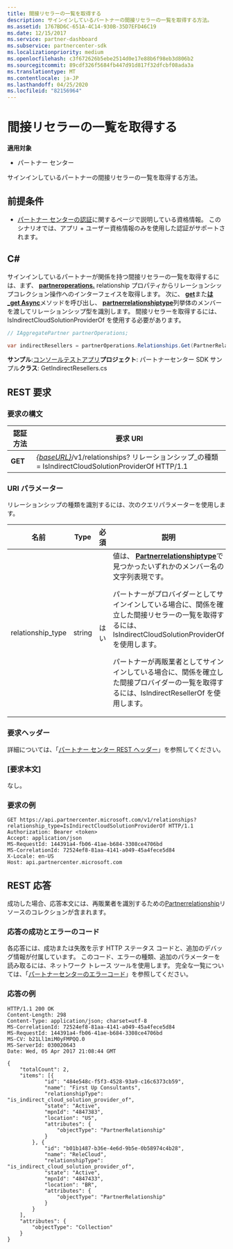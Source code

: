 ```yaml
---
title: 間接リセラーの一覧を取得する
description: サインインしているパートナーの間接リセラーの一覧を取得する方法。
ms.assetid: 1767BD6C-651A-4C14-930B-35D7EFD46C19
ms.date: 12/15/2017
ms.service: partner-dashboard
ms.subservice: partnercenter-sdk
ms.localizationpriority: medium
ms.openlocfilehash: c3f672626b5ebe2514d0e17e88b6f98eb3d806b2
ms.sourcegitcommit: 89cdf326f5684fb447d91d817f32dfcbf08ada3a
ms.translationtype: MT
ms.contentlocale: ja-JP
ms.lasthandoff: 04/25/2020
ms.locfileid: "82156964"
---
```

# <a name="retrieve-a-list-of-indirect-resellers"></a>間接リセラーの一覧を取得する

**適用対象**

- パートナー センター

サインインしているパートナーの間接リセラーの一覧を取得する方法。

## <a name="prerequisites"></a>前提条件

- [パートナー センターの認証](partner-center-authentication.md)に関するページで説明している資格情報。 このシナリオでは、アプリ + ユーザー資格情報のみを使用した認証がサポートされます。

## <a name="c"></a>C\#

サインインしているパートナーが関係を持つ間接リセラーの一覧を取得するには、まず、 [**partneroperations.**](https://docs.microsoft.com/dotnet/api/microsoft.store.partnercenter.ipartner.relationships) relationship プロパティからリレーションシップコレクション操作へのインターフェイスを取得します。 次に、 [**get**](https://docs.microsoft.com/dotnet/api/microsoft.store.partnercenter.relationships.irelationshipcollection.get)また[**は\_get Async**](https://docs.microsoft.com/dotnet/api/microsoft.store.partnercenter.relationships.irelationshipcollection.getasync)メソッドを呼び出し、 [**partnerrelationshiptype**](https://docs.microsoft.com/dotnet/api/microsoft.store.partnercenter.models.relationships.partnerrelationshiptype)列挙体のメンバーを渡してリレーションシップ型を識別します。 間接リセラーを取得するには、IsIndirectCloudSolutionProviderOf を使用する必要があります。

``` csharp
// IAggregatePartner partnerOperations;

var indirectResellers = partnerOperations.Relationships.Get(PartnerRelationshipType.IsIndirectCloudSolutionProviderOf);
```

**サンプル**:[コンソールテストアプリ](console-test-app.md)**プロジェクト**: パートナーセンター SDK サンプル**クラス**: GetIndirectResellers.cs

## <a name="rest-request"></a>REST 要求

### <a name="request-syntax"></a>要求の構文

| 認証方法  | 要求 URI                                                                                                                |
|---------|----------------------------------------------------------------------------------------------------------------------------|
| **GET** | [*{baseURL}*](partner-center-rest-urls.md)/v1/relationships? リレーションシップ\_の種類 = IsIndirectCloudSolutionProviderOf HTTP/1.1 |

### <a name="uri-parameter"></a>URI パラメーター

リレーションシップの種類を識別するには、次のクエリパラメーターを使用します。

<table>
<colgroup>
<col width="25%" />
<col width="25%" />
<col width="25%" />
<col width="25%" />
</colgroup>
<thead>
<tr class="header">
<th>名前</th>
<th>Type</th>
<th>必須</th>
<th>説明</th>
</tr>
</thead>
<tbody>
<tr class="odd">
<td>relationship_type</td>
<td>string</td>
<td>はい</td>
<td>値は、 <a href="https://docs.microsoft.com/dotnet/api/microsoft.store.partnercenter.models.relationships.partnerrelationshiptype"><strong>Partnerrelationshiptype</strong></a>で見つかったいずれかのメンバー名の文字列表現です。
<p>パートナーがプロバイダーとしてサインインしている場合に、関係を確立した間接リセラーの一覧を取得するには、IsIndirectCloudSolutionProviderOf を使用します。</p>
<p>パートナーが再販業者としてサインインしている場合に、関係を確立した間接プロバイダーの一覧を取得するには、IsIndirectResellerOf を使用します。</p></td>
</tr>
</tbody>
</table>

### <a name="request-headers"></a>要求ヘッダー

詳細については、「[パートナー センター REST ヘッダー](headers.md)」を参照してください。

### <a name="request-body"></a>[要求本文]

なし。

### <a name="request-example"></a>要求の例

```http
GET https://api.partnercenter.microsoft.com/v1/relationships?relationship_type=IsIndirectCloudSolutionProviderOf HTTP/1.1
Authorization: Bearer <token>
Accept: application/json
MS-RequestId: 144391a4-fb06-41ae-b684-3308ce4706bd
MS-CorrelationId: 72524ef8-81aa-4141-a049-45a4fece5d84
X-Locale: en-US
Host: api.partnercenter.microsoft.com
```

## <a name="rest-response"></a>REST 応答

成功した場合、応答本文には、再販業者を識別するための[Partnerrelationship](relationships-resources.md)リソースのコレクションが含まれます。

### <a name="response-success-and-error-codes"></a>応答の成功とエラーのコード

各応答には、成功または失敗を示す HTTP ステータス コードと、追加のデバッグ情報が付属しています。 このコード、エラーの種類、追加のパラメーターを読み取るには、ネットワーク トレース ツールを使用します。 完全な一覧については、「[パートナーセンターのエラーコード](error-codes.md)」を参照してください。

### <a name="response-example"></a>応答の例

```http
HTTP/1.1 200 OK
Content-Length: 298
Content-Type: application/json; charset=utf-8
MS-CorrelationId: 72524ef8-81aa-4141-a049-45a4fece5d84
MS-RequestId: 144391a4-fb06-41ae-b684-3308ce4706bd
MS-CV: b21Ll1miM0yFMPQQ.0
MS-ServerId: 030020643
Date: Wed, 05 Apr 2017 21:08:44 GMT

{
    "totalCount": 2,
    "items": [{
            "id": "484e548c-f5f3-4528-93a9-c16c6373cb59",
            "name": "First Up Consultants",
            "relationshipType": "is_indirect_cloud_solution_provider_of",
            "state": "Active",
            "mpnId": "4847383",
            "location": "US",
            "attributes": {
                "objectType": "PartnerRelationship"
            }
        }, {
            "id": "b01b1487-b36e-4e6d-9b5e-0b58974c4b28",
            "name": "ReleCloud",
            "relationshipType": "is_indirect_cloud_solution_provider_of",
            "state": "Active",
            "mpnId": "4847433",
            "location": "BR",
            "attributes": {
                "objectType": "PartnerRelationship"
            }
        }
    ],
    "attributes": {
        "objectType": "Collection"
    }
}
```
